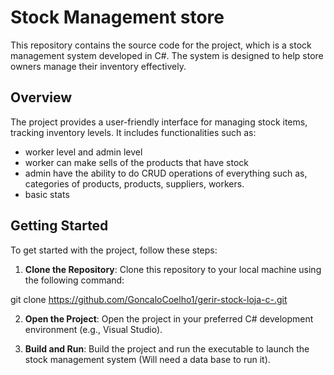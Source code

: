 # Stock Management store

This repository contains the source code for the project, which is a stock management system developed in C#. The system is designed to help store owners manage their inventory effectively.

## Overview

The project provides a user-friendly interface for managing stock items, tracking inventory levels. It includes functionalities such as:

- worker level and admin level
- worker can make sells of the products that have stock
- admin have the ability to do CRUD operations of everything such as, categories of products, products, suppliers, workers.
- basic stats


## Getting Started

To get started with the project, follow these steps:

1. **Clone the Repository**: Clone this repository to your local machine using the following command:

git clone https://github.com/GoncaloCoelho1/gerir-stock-loja-c-.git

2. **Open the Project**: Open the project in your preferred C# development environment (e.g., Visual Studio).

3. **Build and Run**: Build the project and run the executable to launch the stock management system (Will need a data base to run it).
